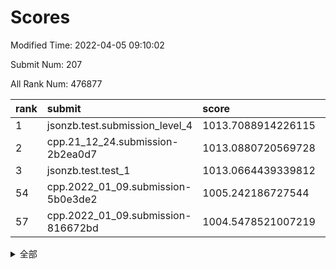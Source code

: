# Scores

Modified Time: 2022-04-05 09:10:02

Submit Num: 207

All Rank Num: 476877

| rank |               submit               |       score        |       sigma        | pk_num |
| :--- | :--------------------------------- | :----------------- | :----------------- | :----- |
| 1    | jsonzb.test.submission_level_4     | 1013.7088914226115 | 0.8104437456440144 | 9218   |
| 2    | cpp.21_12_24.submission-2b2ea0d7   | 1013.0880720569728 | 0.7785838774242336 | 9211   |
| 3    | jsonzb.test.test_1                 | 1013.0664439339812 | 0.8129205665731849 | 9210   |
| 54   | cpp.2022_01_09.submission-5b0e3de2 | 1005.242186727544  | 0.7260464063409038 | 9215   |
| 57   | cpp.2022_01_09.submission-816672bd | 1004.5478521007219 | 0.7324230128708612 | 9214   |


<details>
<summary>全部</summary>

| rank |                 submit                 |       score        |       sigma        | pk_num |
| :--- | :------------------------------------- | :----------------- | :----------------- | :----- |
| 1    | jsonzb.test.submission_level_4         | 1013.7088914226115 | 0.8104437456440144 | 9218   |
| 2    | cpp.21_12_24.submission-2b2ea0d7       | 1013.0880720569728 | 0.7785838774242336 | 9211   |
| 3    | jsonzb.test.test_1                     | 1013.0664439339812 | 0.8129205665731849 | 9210   |
| 4    | gobigger.level_3.submission_level_3_10 | 1012.8978184417726 | 0.7736100170574776 | 9216   |
| 5    | gobigger.level_3.submission_level_3_1  | 1011.8435568281827 | 0.7598074475945902 | 9215   |
| 6    | gobigger.level_3.submission_level_3_4  | 1011.3611072289301 | 0.773617188508596  | 9216   |
| 7    | gobigger.level_3.submission_level_3_26 | 1011.3442617882034 | 0.7724626745294292 | 9217   |
| 8    | gobigger.level_3.submission_level_3_12 | 1011.168290917979  | 0.8095546922153887 | 9217   |
| 9    | gobigger.level_3.submission_level_3_15 | 1011.0340110437086 | 0.7722077306493663 | 9217   |
| 10   | gobigger.level_3.submission_level_3_18 | 1010.9664751164536 | 0.7315414422927786 | 9215   |
| 11   | gobigger.level_3.submission_level_3_13 | 1010.9622612900728 | 0.7901512639392633 | 9214   |
| 12   | gobigger.level_3.submission_level_3_21 | 1010.9026888247289 | 0.7366009089338497 | 9215   |
| 13   | gobigger.level_3.submission_level_3_11 | 1010.8290318538606 | 0.7565597911722017 | 9218   |
| 14   | gobigger.level_3.submission_level_3_19 | 1010.7983678353037 | 0.7530909332700972 | 9218   |
| 15   | gobigger.level_3.submission_level_3_47 | 1010.7073473279603 | 0.7523718582806194 | 9210   |
| 16   | gobigger.level_3.submission_level_3_25 | 1010.583584114894  | 0.7453978506606304 | 9221   |
| 17   | gobigger.level_3.submission_level_3_39 | 1010.5625268043278 | 0.7581907726866441 | 9216   |
| 18   | gobigger.level_3.submission_level_3_8  | 1010.4086025162736 | 0.7571384153775349 | 9222   |
| 19   | gobigger.level_3.submission_level_3_17 | 1010.3248057279854 | 0.7559773668279581 | 9217   |
| 20   | gobigger.level_3.submission_level_3_7  | 1010.3174142812697 | 0.7371385029027708 | 9214   |
| 21   | gobigger.level_3.submission_level_3_36 | 1010.2633974400434 | 0.7468165881082888 | 9214   |
| 22   | gobigger.level_3.submission_level_3_22 | 1010.25712052998   | 0.776186802568216  | 9214   |
| 23   | gobigger.level_3.submission_level_3_2  | 1010.2464623410499 | 0.7573132629788218 | 9212   |
| 24   | gobigger.level_3.submission_level_3_0  | 1010.2167803764881 | 0.7806467304334668 | 9214   |
| 25   | gobigger.level_3.submission_level_3_41 | 1010.1984734776764 | 0.7703953935630635 | 9214   |
| 26   | gobigger.level_3.submission_level_3_5  | 1010.1892991348788 | 0.7580249974056084 | 9205   |
| 27   | gobigger.level_3.submission_level_3_49 | 1010.1300332225103 | 0.7457281734358844 | 9211   |
| 28   | gobigger.level_3.submission_level_3_35 | 1010.1006392919966 | 0.7431643297152769 | 9210   |
| 29   | gobigger.level_3.submission_level_3_29 | 1010.0731373447232 | 0.7489118159946951 | 9212   |
| 30   | gobigger.level_3.submission_level_3_31 | 1010.0036310172195 | 0.7557547694610744 | 9218   |
| 31   | gobigger.level_3.submission_level_3_45 | 1009.9908502060846 | 0.7371562564274505 | 9218   |
| 32   | gobigger.level_3.submission_level_3_42 | 1009.9640361014542 | 0.7456364347321698 | 9219   |
| 33   | gobigger.level_3.submission_level_3_48 | 1009.9421682057936 | 0.7570027872307704 | 9222   |
| 34   | gobigger.level_3.submission_level_3_23 | 1009.7342965295235 | 0.7491255303648193 | 9217   |
| 35   | gobigger.level_3.submission_level_3_37 | 1009.7100213619392 | 0.7546185255443164 | 9222   |
| 36   | gobigger.level_3.submission_level_3_20 | 1009.6991953365372 | 0.7482388410305495 | 9217   |
| 37   | gobigger.level_3.submission_level_3_43 | 1009.5642656337443 | 0.7985071109548026 | 9218   |
| 38   | gobigger.level_3.submission_level_3_46 | 1009.5156784771636 | 0.7447690286355337 | 9217   |
| 39   | gobigger.level_3.submission_level_3_9  | 1009.4744002287232 | 0.7520260773518437 | 9211   |
| 40   | gobigger.level_3.submission_level_3_38 | 1009.4691764850844 | 0.7326713399088991 | 9216   |
| 41   | gobigger.level_3.submission_level_3_16 | 1009.4305089900715 | 0.7701228630492726 | 9216   |
| 42   | gobigger.level_3.submission_level_3_3  | 1009.3288993127538 | 0.7345458348074332 | 9213   |
| 43   | gobigger.level_3.submission_level_3_44 | 1009.3246527705682 | 0.7661339093966104 | 9211   |
| 44   | gobigger.level_3.submission_level_3_14 | 1009.2618851959389 | 0.7458978739479346 | 9220   |
| 45   | gobigger.level_3.submission_level_3_32 | 1009.2482322118216 | 0.7599255323425959 | 9218   |
| 46   | gobigger.level_3.submission_level_3_27 | 1009.1605711095697 | 0.7498240752302675 | 9214   |
| 47   | gobigger.level_3.submission_level_3_40 | 1009.108411755318  | 0.7299622753170216 | 9212   |
| 48   | gobigger.level_3.submission_level_3_24 | 1008.8898140394951 | 0.7496479874326748 | 9209   |
| 49   | gobigger.level_3.submission_level_3_34 | 1008.7744563701899 | 0.7385258296339949 | 9213   |
| 50   | gobigger.level_3.submission_level_3_6  | 1008.5181875512836 | 0.7453148329864466 | 9219   |
| 51   | gobigger.level_3.submission_level_3_30 | 1008.2313556433706 | 0.736852564852674  | 9208   |
| 52   | gobigger.level_3.submission_level_3_33 | 1008.2172514120036 | 0.7323697044962    | 9209   |
| 53   | gobigger.level_3.submission_level_3_28 | 1008.1861916716869 | 0.7229765122369461 | 9214   |
| 54   | cpp.2022_01_09.submission-5b0e3de2     | 1005.242186727544  | 0.7260464063409038 | 9215   |
| 55   | gobigger.level_1.submission_level_1_23 | 1004.9488397575024 | 0.7270256736619788 | 9221   |
| 56   | gobigger.level_1.submission_level_1_3  | 1004.9281954124104 | 0.7337971769360695 | 9212   |
| 57   | cpp.2022_01_09.submission-816672bd     | 1004.5478521007219 | 0.7324230128708612 | 9214   |
| 58   | gobigger.level_1.submission_level_1_29 | 1004.5374779971166 | 0.7201548362247439 | 9213   |
| 59   | gobigger.level_1.submission_level_1_45 | 1004.4255880875583 | 0.7122539188187051 | 9213   |
| 60   | gobigger.level_1.submission_level_1_36 | 1004.3851955881378 | 0.7352000499102576 | 9214   |
| 61   | gobigger.level_1.submission_level_1_17 | 1004.3459368113081 | 0.7212241726853952 | 9216   |
| 62   | gobigger.level_1.submission_level_1_34 | 1004.3004259232403 | 0.7113681802348064 | 9217   |
| 63   | gobigger.level_1.submission_level_1_24 | 1004.2587628227099 | 0.7256978408709452 | 9215   |
| 64   | gobigger.level_1.submission_level_1_16 | 1004.1740993693388 | 0.7183322328915783 | 9213   |
| 65   | gobigger.level_1.submission_level_1_37 | 1004.1558650391356 | 0.697631235584587  | 9210   |
| 66   | gobigger.level_1.submission_level_1_42 | 1003.9838661117757 | 0.7129549112041366 | 9222   |
| 67   | gobigger.level_1.submission_level_1_40 | 1003.6977948035722 | 0.7220900762342737 | 9215   |
| 68   | gobigger.level_1.submission_level_1_13 | 1003.6825669816707 | 0.7187004345251528 | 9217   |
| 69   | gobigger.level_1.submission_level_1_19 | 1003.6518899739597 | 0.7201685108652577 | 9217   |
| 70   | gobigger.level_1.submission_level_1_41 | 1003.5439702687875 | 0.7220972781359749 | 9215   |
| 71   | gobigger.level_1.submission_level_1_31 | 1003.5361638845652 | 0.717552285477331  | 9214   |
| 72   | gobigger.level_1.submission_level_1_21 | 1003.4313948343449 | 0.7174690051628918 | 9213   |
| 73   | gobigger.level_1.submission_level_1_11 | 1003.3125393177161 | 0.7183176434638844 | 9219   |
| 74   | gobigger.level_1.submission_level_1_32 | 1003.2946101421461 | 0.7238416971843555 | 9219   |
| 75   | gobigger.level_1.submission_level_1_30 | 1003.2787688212287 | 0.7209031315623055 | 9218   |
| 76   | gobigger.level_1.submission_level_1_6  | 1003.1783874676574 | 0.7310781957511165 | 9207   |
| 77   | gobigger.level_1.submission_level_1_5  | 1003.1334172250392 | 0.7217329696611271 | 9213   |
| 78   | gobigger.level_1.submission_level_1_39 | 1003.1141845913497 | 0.7199070420705702 | 9215   |
| 79   | gobigger.level_1.submission_level_1_28 | 1003.0988974465066 | 0.7116901893958164 | 9215   |
| 80   | gobigger.level_1.submission_level_1_9  | 1003.0904794536006 | 0.7122177715930582 | 9213   |
| 81   | gobigger.level_1.submission_level_1_0  | 1003.0868673732019 | 0.7102344313454484 | 9216   |
| 82   | gobigger.level_1.submission_level_1_15 | 1003.0377499857127 | 0.7160731109721836 | 9215   |
| 83   | gobigger.level_1.submission_level_1_1  | 1002.999442130294  | 0.718482404501209  | 9218   |
| 84   | gobigger.level_1.submission_level_1_2  | 1002.9566911957096 | 0.7228280622017417 | 9210   |
| 85   | gobigger.level_1.submission_level_1_4  | 1002.9135467854088 | 0.7072185677337033 | 9214   |
| 86   | gobigger.level_1.submission_level_1_22 | 1002.8821528076436 | 0.7035420489385049 | 9217   |
| 87   | gobigger.level_1.submission_level_1_26 | 1002.8760903097681 | 0.7111338103414487 | 9215   |
| 88   | gobigger.level_1.submission_level_1_8  | 1002.8360245661048 | 0.717311868622975  | 9212   |
| 89   | gobigger.level_1.submission_level_1_48 | 1002.6795468050404 | 0.7288366619040381 | 9216   |
| 90   | gobigger.level_1.submission_level_1_38 | 1002.6778635403629 | 0.7163308577008346 | 9217   |
| 91   | gobigger.level_1.submission_level_1_33 | 1002.6340456682917 | 0.7127762649155851 | 9216   |
| 92   | gobigger.level_1.submission_level_1_46 | 1002.6139105086144 | 0.7085153961983468 | 9210   |
| 93   | gobigger.level_1.submission_level_1_12 | 1002.5526822417315 | 0.7163710920783508 | 9218   |
| 94   | gobigger.level_1.submission_level_1_14 | 1002.5372469198122 | 0.7109016922428083 | 9216   |
| 95   | gobigger.level_1.submission_level_1_47 | 1002.4121061353316 | 0.7215795939492777 | 9214   |
| 96   | gobigger.level_1.submission_level_1_43 | 1002.3976188443543 | 0.7102419906492016 | 9212   |
| 97   | gobigger.level_1.submission_level_1_18 | 1002.3109539769674 | 0.7278610115793364 | 9217   |
| 98   | gobigger.level_1.submission_level_1_20 | 1002.2544638540338 | 0.7186545328486    | 9218   |
| 99   | gobigger.level_1.submission_level_1_7  | 1002.2365944541283 | 0.7132234349162145 | 9217   |
| 100  | gobigger.level_1.submission_level_1_27 | 1002.2299720136384 | 0.7032511856811932 | 9212   |
| 101  | gobigger.level_1.submission_level_1_10 | 1002.0270878675252 | 0.7118338860498289 | 9211   |
| 102  | gobigger.level_1.submission_level_1_25 | 1002.0270397499922 | 0.718623630198574  | 9216   |
| 103  | gobigger.level_1.submission_level_1_35 | 1001.9185627209424 | 0.7102305188693261 | 9216   |
| 104  | gobigger.level_1.submission_level_1_44 | 1001.9185591394006 | 0.7190712323568742 | 9216   |
| 105  | gobigger.level_1.submission_level_1_49 | 1001.8921745547053 | 0.7149334344731805 | 9214   |
| 106  | gobigger.random.submission_random_25   | 997.6927521352927  | 0.7061947948778649 | 9216   |
| 107  | gobigger.random.submission_random_37   | 997.6467692295887  | 0.7011279513199584 | 9219   |
| 108  | gobigger.random.submission_random_39   | 997.3636651693979  | 0.7014455921926201 | 9214   |
| 109  | gobigger.random.submission_random_27   | 997.0816835184917  | 0.7082491283509403 | 9215   |
| 110  | gobigger.random.submission_random_20   | 997.0333739612637  | 0.6996803556291775 | 9218   |
| 111  | gobigger.random.submission_random_31   | 996.9619394075188  | 0.7106052931089304 | 9216   |
| 112  | gobigger.random.submission_random_28   | 996.9297086982207  | 0.7008546331870046 | 9213   |
| 113  | gobigger.random.submission_random_44   | 996.8934585570756  | 0.7074920901203589 | 9216   |
| 114  | gobigger.random.submission_random_23   | 996.8356748238701  | 0.7019703096144768 | 9216   |
| 115  | gobigger.random.submission_random_38   | 996.681596139724   | 0.7034663123034883 | 9219   |
| 116  | gobigger.random.submission_random_32   | 996.6702506599175  | 0.7183202940692027 | 9214   |
| 117  | gobigger.random.submission_random_3    | 996.6366049088713  | 0.7042349693543141 | 9216   |
| 118  | gobigger.random.submission_random_11   | 996.5675970858888  | 0.7099495502314621 | 9218   |
| 119  | gobigger.random.submission_random_49   | 996.5153420899095  | 0.7099452975806708 | 9211   |
| 120  | gobigger.random.submission_random_34   | 996.4751347269583  | 0.7154424160660865 | 9210   |
| 121  | gobigger.random.submission_random_35   | 996.4750728969815  | 0.7023513707753277 | 9217   |
| 122  | gobigger.random.submission_random_1    | 996.4519860698337  | 0.6998293796391253 | 9214   |
| 123  | gobigger.random.submission_random_21   | 996.3939722983694  | 0.6977316210275086 | 9216   |
| 124  | gobigger.random.submission_random_4    | 996.3411649695347  | 0.7005495496948516 | 9213   |
| 125  | gobigger.random.submission_random_41   | 996.3120845366434  | 0.7067388952113558 | 9214   |
| 126  | gobigger.random.submission_random_13   | 996.2945824878262  | 0.7141455090486937 | 9212   |
| 127  | gobigger.random.submission_random_22   | 996.2364713430105  | 0.7136030293039937 | 9219   |
| 128  | gobigger.random.submission_random_16   | 996.1325127217265  | 0.7122430946548837 | 9219   |
| 129  | gobigger.random.submission_random_46   | 996.0804974082351  | 0.7212041290518267 | 9214   |
| 130  | gobigger.random.submission_random_10   | 996.0691652833738  | 0.7133262756371076 | 9218   |
| 131  | gobigger.random.submission_random_26   | 996.0353106408079  | 0.7181260776048364 | 9221   |
| 132  | gobigger.random.submission_random_5    | 996.0318682356359  | 0.7177821577064173 | 9215   |
| 133  | gobigger.random.submission_random_43   | 996.0097299914725  | 0.7118202117421532 | 9214   |
| 134  | gobigger.random.submission_random_42   | 996.0004909545836  | 0.7132212369557167 | 9213   |
| 135  | gobigger.random.submission_random_12   | 995.9966132348118  | 0.7076499149170755 | 9216   |
| 136  | gobigger.random.submission_random_14   | 995.9591246580366  | 0.6952046582756645 | 9212   |
| 137  | gobigger.random.submission_random_7    | 995.9494474678525  | 0.7331558933486539 | 9216   |
| 138  | gobigger.random.submission_random_30   | 995.8274493830451  | 0.7105346151457851 | 9213   |
| 139  | gobigger.random.submission_random_9    | 995.7504630070567  | 0.7029405528581318 | 9218   |
| 140  | gobigger.random.submission_random_18   | 995.7260906697376  | 0.7220728955915128 | 9215   |
| 141  | gobigger.random.submission_random_8    | 995.5987052240083  | 0.7252615657332382 | 9214   |
| 142  | gobigger.random.submission_random_0    | 995.5807343254675  | 0.688521147803208  | 9214   |
| 143  | gobigger.random.submission_random_19   | 995.5661081789215  | 0.69847480349158   | 9214   |
| 144  | gobigger.random.submission_random_6    | 995.4471575932822  | 0.712104104379659  | 9209   |
| 145  | gobigger.random.submission_random_36   | 995.44699900223    | 0.7130459025889083 | 9213   |
| 146  | gobigger.random.submission_random_33   | 995.4032502410639  | 0.712385498283373  | 9211   |
| 147  | gobigger.random.submission_random_24   | 995.338078938956   | 0.7199052331584802 | 9217   |
| 148  | gobigger.random.submission_random_45   | 995.3171490046485  | 0.7115264012521588 | 9218   |
| 149  | gobigger.random.submission_random_40   | 995.2114224208523  | 0.7241246450399533 | 9215   |
| 150  | gobigger.random.submission_random_15   | 995.0896016653884  | 0.7084848596969695 | 9219   |
| 151  | gobigger.random.submission_random_17   | 994.977962266638   | 0.723052082879781  | 9214   |
| 152  | gobigger.random.submission_random_29   | 994.8842106987405  | 0.726089612962435  | 9219   |
| 153  | gobigger.random.submission_random_2    | 994.7050938261526  | 0.7207762818033653 | 9215   |
| 154  | gobigger.random.submission_random_47   | 994.4818039189511  | 0.7218542067370715 | 9218   |
| 155  | gobigger.random.submission_random_48   | 994.4221327027432  | 0.7086090499990678 | 9211   |
| 156  | gobigger.level_2.submission_level_2_20 | 993.8401181907686  | 0.7198899254999246 | 9213   |
| 157  | gobigger.level_2.submission_level_2_0  | 993.7766037398372  | 0.7289622894152327 | 9222   |
| 158  | gobigger.level_2.submission_level_2_6  | 993.7370821064511  | 0.72307105703829   | 9219   |
| 159  | gobigger.level_2.submission_level_2_2  | 993.5833107288563  | 0.732521698795247  | 9218   |
| 160  | gobigger.level_2.submission_level_2_39 | 993.5195143142106  | 0.7407733665552662 | 9216   |
| 161  | gobigger.level_2.submission_level_2_42 | 993.4397037551553  | 0.7181438292498604 | 9220   |
| 162  | gobigger.level_2.submission_level_2_12 | 993.3670919132251  | 0.7340160203865435 | 9213   |
| 163  | gobigger.level_2.submission_level_2_22 | 993.0716000265447  | 0.7148234493453405 | 9221   |
| 164  | gobigger.level_2.submission_level_2_43 | 993.070316586927   | 0.7324411540564935 | 9214   |
| 165  | gobigger.level_2.submission_level_2_15 | 992.8663834616491  | 0.7234930646714679 | 9218   |
| 166  | gobigger.level_2.submission_level_2_26 | 992.8297840444919  | 0.7303769552406512 | 9212   |
| 167  | gobigger.level_2.submission_level_2_11 | 992.816547606139   | 0.750429410316392  | 9215   |
| 168  | gobigger.level_2.submission_level_2_46 | 992.8055192636992  | 0.7284128159687377 | 9210   |
| 169  | gobigger.level_2.submission_level_2_34 | 992.6472246177157  | 0.730805498955261  | 9216   |
| 170  | gobigger.level_2.submission_level_2_29 | 992.6233226393905  | 0.7270949418036644 | 9215   |
| 171  | gobigger.level_2.submission_level_2_44 | 992.5266953495099  | 0.7480402605915046 | 9215   |
| 172  | gobigger.level_2.submission_level_2_13 | 992.3406625956271  | 0.7394838277593134 | 9217   |
| 173  | gobigger.level_2.submission_level_2_18 | 992.2711998304169  | 0.735349812626842  | 9216   |
| 174  | gobigger.level_2.submission_level_2_35 | 992.266053305564   | 0.7564374740163532 | 9217   |
| 175  | gobigger.level_2.submission_level_2_16 | 992.2407687170461  | 0.7325525899131659 | 9214   |
| 176  | gobigger.level_2.submission_level_2_3  | 992.2346493456049  | 0.7449269199961833 | 9220   |
| 177  | gobigger.level_2.submission_level_2_37 | 992.2334880303881  | 0.7337028006655036 | 9213   |
| 178  | gobigger.level_2.submission_level_2_17 | 992.2053488453452  | 0.7463016443684464 | 9210   |
| 179  | gobigger.level_2.submission_level_2_10 | 992.1799356625426  | 0.7463994009531418 | 9215   |
| 180  | gobigger.level_2.submission_level_2_28 | 992.1745712009406  | 0.7379252706223793 | 9213   |
| 181  | gobigger.level_2.submission_level_2_14 | 992.1409873353865  | 0.7429113284093163 | 9216   |
| 182  | gobigger.level_2.submission_level_2_47 | 992.1243436237656  | 0.7447038383349621 | 9213   |
| 183  | gobigger.level_2.submission_level_2_27 | 992.1032287039066  | 0.7253028000611457 | 9218   |
| 184  | gobigger.level_2.submission_level_2_30 | 992.0962964700001  | 0.7553099548463398 | 9208   |
| 185  | gobigger.level_2.submission_level_2_49 | 992.0693132032491  | 0.7376516939805402 | 9213   |
| 186  | gobigger.level_2.submission_level_2_40 | 992.0616688919297  | 0.7604402194125769 | 9213   |
| 187  | gobigger.level_2.submission_level_2_33 | 992.0603676600887  | 0.7522859874686694 | 9216   |
| 188  | gobigger.level_2.submission_level_2_23 | 992.0198552002653  | 0.7528371845924082 | 9213   |
| 189  | gobigger.level_2.submission_level_2_41 | 991.8862324101174  | 0.7428428945537813 | 9216   |
| 190  | gobigger.level_2.submission_level_2_38 | 991.7766259495031  | 0.7445839265299539 | 9214   |
| 191  | gobigger.level_2.submission_level_2_24 | 991.682393328435   | 0.7522615980420773 | 9207   |
| 192  | gobigger.level_2.submission_level_2_31 | 991.4889671215036  | 0.7530551913099767 | 9215   |
| 193  | gobigger.level_2.submission_level_2_48 | 991.4692147144043  | 0.7355298170163596 | 9215   |
| 194  | gobigger.level_2.submission_level_2_1  | 991.371423861541   | 0.7548350301766028 | 9215   |
| 195  | gobigger.level_2.submission_level_2_45 | 991.2833722531677  | 0.7526837332739722 | 9219   |
| 196  | gobigger.level_2.submission_level_2_9  | 991.1955875970283  | 0.7495293376930414 | 9214   |
| 197  | gobigger.level_2.submission_level_2_21 | 991.185766236052   | 0.7376546077220444 | 9216   |
| 198  | gobigger.level_2.submission_level_2_7  | 991.135163710858   | 0.7293562048567178 | 9213   |
| 199  | gobigger.level_2.submission_level_2_19 | 991.1301633942461  | 0.7521570731879472 | 9214   |
| 200  | gobigger.level_2.submission_level_2_32 | 991.0536682967115  | 0.7395201266142191 | 9212   |
| 201  | gobigger.level_2.submission_level_2_36 | 991.0193194626152  | 0.7537091048723621 | 9209   |
| 202  | gobigger.level_2.submission_level_2_8  | 991.0120401134573  | 0.7743578527760789 | 9215   |
| 203  | gobigger.level_2.submission_level_2_5  | 990.9724814952034  | 0.7626758414762228 | 9219   |
| 204  | gobigger.level_2.submission_level_2_4  | 990.8060363342211  | 0.7528771856297262 | 9211   |
| 205  | gobigger.level_2.submission_level_2_25 | 990.7101141458648  | 0.7453343053316447 | 9221   |
| 206  | gobigger.none.submission_none_0        | 978.2049729826349  | 1.422249834467742  | 9214   |
| 207  | gobigger.none.submission_none_1        | 976.9330404062961  | 1.387929497460507  | 9217   |

</details>